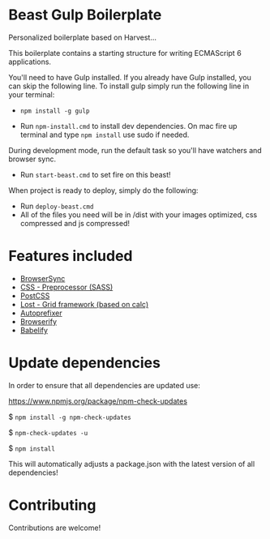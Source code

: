 Beast Gulp Boilerplate
==========================

Personalized boilerplate based on Harvest...

This boilerplate contains a starting structure for writing ECMAScript 6 applications.

You'll need to have Gulp installed. If you already have Gulp installed, you can skip the following line.
To install gulp simply run the following line in your terminal:
* `npm install -g gulp`

* Run `npm-install.cmd` to install dev dependencies. On mac fire up terminal and type `npm install` use sudo if needed.

During development mode, run the default task so you'll have watchers and browser sync.
* Run `start-beast.cmd` to set fire on this beast!

When project is ready to deploy, simply do the following:
* Run `deploy-beast.cmd`
* All of the files you need will be in /dist with your images optimized, css compressed and js compressed!

Features included
==========================

 * [BrowserSync](https://www.browsersync.io "BrowserSync's Homepage")
 * [CSS - Preprocessor (SASS)](http://sass-lang.com "SASS's Homepage")
 * [PostCSS](http://postcss.org "PostCSS's Homepage")
 * [Lost - Grid framework (based on calc)](https://github.com/peterramsing/lost "Lost's Github")
 * [Autoprefixer](https://github.com/postcss/autoprefixer "Autoprefixer's Github")
 * [Browserify](http://browserify.org/ "Browserify's Homepage")
 * [Babelify](https://github.com/babel/babelify "Babelify's Github")

Update dependencies
==========================

In order to ensure that all dependencies are updated use:

https://www.npmjs.org/package/npm-check-updates

$ `npm install -g npm-check-updates`

$ `npm-check-updates -u`

$ `npm install`

This will automatically adjusts a package.json with the latest version of all dependencies!

Contributing
==========================

Contributions are welcome!
